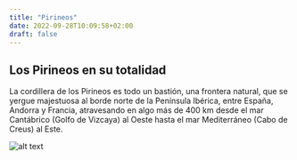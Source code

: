 ```yaml
---
title: "Pirineos"
date: 2022-09-28T10:09:58+02:00
draft: false
---
```


## Los Pirineos en su totalidad

La cordillera de los Pirineos es todo un bastión, una frontera natural, que se yergue majestuosa al borde norte de la Península Ibérica, entre España, Andorra y Francia, atravesando en algo más de 400 km desde el mar Cantábrico (Golfo de Vizcaya) al Oeste hasta el mar Mediterráneo (Cabo de Creus) al Este.

![alt text](https://veggierunners.es/wp-content/uploads/2015/07/gr11-1600x1200.jpg)